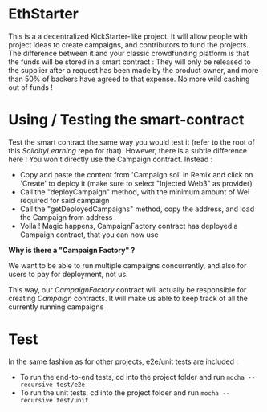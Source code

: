 # EthStarter

This is a a decentralized KickStarter-like project. It will allow people with project ideas to create campaigns, and contributors to fund the projects. The difference between it and your classic crowdfunding platform is that the funds will be stored in a smart contract : 
They will only be released to the supplier after a request has been made by the product owner, and more than 50% of backers have agreed to that expense. No more wild cashing out of funds !


# Using / Testing the smart-contract

Test the smart contract the same way you would test it (refer to the root of this _SolidityLearning_ repo for that).
However, there is a subtle difference here ! You won't directly use the Campaign contract. Instead : 

- Copy and paste the content from 'Campaign.sol' in Remix and click on 'Create' to deploy it (make sure to select "Injected Web3" as provider)
- Call the "deployCampaign" method, with the minimum amount of Wei required for said campaign
- Call the "getDeployedCampaigns" method, copy the address, and load the Campaign from address
- Voilà ! Magic happens, CampaignFactory contract has deployed a Campaign contract, that you can now use

**Why is there a "Campaign Factory" ?**

We want to be able to run multiple campaigns concurrently, and also for users to pay for deployment, not us. 

This way, our _CampaignFactory_ contract will actually be responsible for creating _Campaign_ contracts. 
It will make us able to keep track of all the currently running campaigns

# Test 

In the same fashion as for other projects, e2e/unit tests are included :

- To run the end-to-end tests, cd into the project folder and run `mocha --recursive test/e2e`
- To run the unit tests, cd into the project folder and run `mocha --recursive test/unit`

